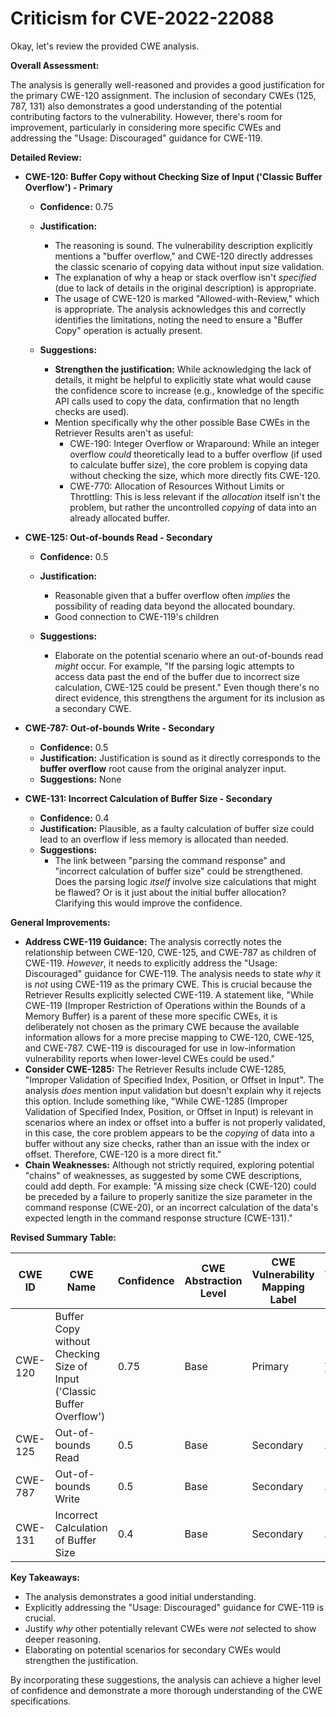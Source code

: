 # Criticism for CVE-2022-22088

Okay, let's review the provided CWE analysis.

**Overall Assessment:**

The analysis is generally well-reasoned and provides a good justification for the primary CWE-120 assignment. The inclusion of secondary CWEs (125, 787, 131) also demonstrates a good understanding of the potential contributing factors to the vulnerability. However, there's room for improvement, particularly in considering more specific CWEs and addressing the "Usage: Discouraged" guidance for CWE-119.

**Detailed Review:**

*   **CWE-120: Buffer Copy without Checking Size of Input ('Classic Buffer Overflow') - Primary**

    *   **Confidence:** 0.75
    *   **Justification:**
        *   The reasoning is sound. The vulnerability description explicitly mentions a "buffer overflow," and CWE-120 directly addresses the classic scenario of copying data without input size validation.
        *   The explanation of why a heap or stack overflow isn't *specified* (due to lack of details in the original description) is appropriate.
        *   The usage of CWE-120 is marked "Allowed-with-Review," which is appropriate. The analysis acknowledges this and correctly identifies the limitations, noting the need to ensure a "Buffer Copy" operation is actually present.

    *   **Suggestions:**
        *   **Strengthen the justification:** While acknowledging the lack of details, it might be helpful to explicitly state what would cause the confidence score to increase (e.g., knowledge of the specific API calls used to copy the data, confirmation that no length checks are used).
        *   Mention specifically why the other possible Base CWEs in the Retriever Results aren't as useful:
            *   CWE-190: Integer Overflow or Wraparound: While an integer overflow *could* theoretically lead to a buffer overflow (if used to calculate buffer size), the core problem is copying data without checking the size, which more directly fits CWE-120.
            *   CWE-770: Allocation of Resources Without Limits or Throttling: This is less relevant if the *allocation* itself isn't the problem, but rather the uncontrolled *copying* of data into an already allocated buffer.

*   **CWE-125: Out-of-bounds Read - Secondary**
    *   **Confidence:** 0.5
    *   **Justification:**
        *   Reasonable given that a buffer overflow often *implies* the possibility of reading data beyond the allocated boundary.
        *   Good connection to CWE-119's children

    *   **Suggestions:**
        *   Elaborate on the potential scenario where an out-of-bounds read *might* occur. For example, "If the parsing logic attempts to access data past the end of the buffer due to incorrect size calculation, CWE-125 could be present."  Even though there's no direct evidence, this strengthens the argument for its inclusion as a secondary CWE.

*   **CWE-787: Out-of-bounds Write - Secondary**
    *   **Confidence:** 0.5
    *   **Justification:** Justification is sound as it directly corresponds to the **buffer overflow** root cause from the original analyzer input.
    *   **Suggestions:** None

*   **CWE-131: Incorrect Calculation of Buffer Size - Secondary**
    *   **Confidence:** 0.4
    *   **Justification:** Plausible, as a faulty calculation of buffer size could lead to an overflow if less memory is allocated than needed.
    *   **Suggestions:**
        *   The link between "parsing the command response" and "incorrect calculation of buffer size" could be strengthened. Does the parsing logic *itself* involve size calculations that might be flawed? Or is it just about the initial buffer allocation? Clarifying this would improve the confidence.

**General Improvements:**

*   **Address CWE-119 Guidance:** The analysis correctly notes the relationship between CWE-120, CWE-125, and CWE-787 as children of CWE-119. *However*, it needs to explicitly address the "Usage: Discouraged" guidance for CWE-119. The analysis needs to state *why* it is *not* using CWE-119 as the primary CWE. This is crucial because the Retriever Results explicitly selected CWE-119.  A statement like, "While CWE-119 (Improper Restriction of Operations within the Bounds of a Memory Buffer) is a parent of these more specific CWEs, it is deliberately not chosen as the primary CWE because the available information allows for a more precise mapping to CWE-120, CWE-125, and CWE-787. CWE-119 is discouraged for use in low-information vulnerability reports when lower-level CWEs could be used."
*   **Consider CWE-1285:** The Retriever Results include CWE-1285, "Improper Validation of Specified Index, Position, or Offset in Input". The analysis *does* mention input validation but doesn't explain why it rejects this option. Include something like, "While CWE-1285 (Improper Validation of Specified Index, Position, or Offset in Input) is relevant in scenarios where an index or offset into a buffer is not properly validated, in this case, the core problem appears to be the *copying* of data into a buffer without any size checks, rather than an issue with the index or offset. Therefore, CWE-120 is a more direct fit."
*   **Chain Weaknesses:** Although not strictly required, exploring potential "chains" of weaknesses, as suggested by some CWE descriptions, could add depth. For example: "A missing size check (CWE-120) could be preceded by a failure to properly sanitize the size parameter in the command response (CWE-20), or an incorrect calculation of the data's expected length in the command response structure (CWE-131)."

**Revised Summary Table:**

| CWE ID  | CWE Name                                                                   | Confidence | CWE Abstraction Level | CWE Vulnerability Mapping Label | CWE-Vulnerability Mapping Notes                                                                                                                                  |
| ------- | -------------------------------------------------------------------------- | ---------- | ----------------------- | ------------------------------- | ---------------------------------------------------------------------------------------------------------------------------------------------------------------- |
| CWE-120 | Buffer Copy without Checking Size of Input ('Classic Buffer Overflow')     | 0.75       | Base                    | Primary                         | Allowed-with-Review                                                                                                                                               |
| CWE-125 | Out-of-bounds Read                                                         | 0.5        | Base                    | Secondary                       | Allowed                                                                                                                                                           |
| CWE-787 | Out-of-bounds Write                                                        | 0.5        | Base                    | Secondary                       | Allowed                                                                                                                                                           |
| CWE-131 | Incorrect Calculation of Buffer Size                                     | 0.4        | Base                    | Secondary                       | Allowed                                                                                                                                                           |

**Key Takeaways:**

*   The analysis demonstrates a good initial understanding.
*   Explicitly addressing the "Usage: Discouraged" guidance for CWE-119 is crucial.
*   Justify *why* other potentially relevant CWEs were *not* selected to show deeper reasoning.
*   Elaborating on potential scenarios for secondary CWEs would strengthen the justification.

By incorporating these suggestions, the analysis can achieve a higher level of confidence and demonstrate a more thorough understanding of the CWE specifications.